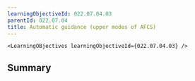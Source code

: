 ```yaml
---
learningObjectiveId: 022.07.04.03
parentId: 022.07.04
title: Automatic guidance (upper modes of AFCS)
---
```


```tsx eval
<LearningOBjectives learningObjectiveId={022.07.04.03} />
```

## Summary
